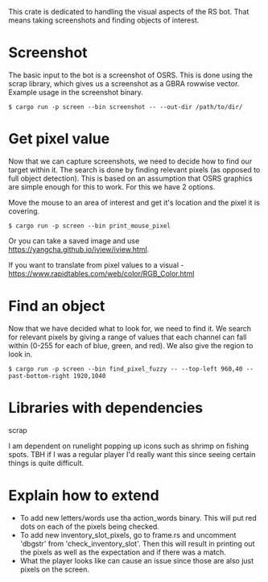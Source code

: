 This crate is dedicated to handling the visual aspects of the RS bot. That means taking screenshots and finding objects of interest.

# Screenshot

The basic input to the bot is a screenshot of OSRS. This is done using the scrap library, which gives us a screenshot as a GBRA rowwise vector. Example usage in the screenshot binary.

```
$ cargo run -p screen --bin screenshot -- --out-dir /path/to/dir/
```

# Get pixel value

Now that we can capture screenshots, we need to decide how to find our target within it. The search is done by finding relevant pixels (as opposed to full object detection). This is based on an assumption that OSRS graphics are simple enough for this to work. For this we have 2 options.

Move the mouse to an area of interest and get it's location and the pixel it is covering.
```
$ cargo run -p screen --bin print_mouse_pixel
```

Or you can take a saved image and use https://yangcha.github.io/iview/iview.html.

If you want to translate from pixel values to a visual - https://www.rapidtables.com/web/color/RGB_Color.html

# Find an object

Now that we have decided what to look for, we need to find it. We search for relevant pixels by giving a range of values that each channel can fall within (0-255 for each of blue, green, and red). We also give the region to look in.

```
$ cargo run -p screen --bin find_pixel_fuzzy -- --top-left 960,40 --past-bottom-right 1920,1040
```

# Libraries with dependencies
scrap

I am dependent on runelight popping up icons such as shrimp on fishing spots. TBH if I was a regular player I'd really want this since seeing certain things is quite difficult.

# Explain how to extend
- To add new letters/words use tha action_words binary. This will put red dots on each of the pixels being checked.
- To add new inventory_slot_pixels, go to frame.rs and uncomment 'dbgstr' from 'check_inventory_slot'. Then this will result in printing out the pixels as well as the expectation and if there was a match.
- What the player looks like can cause an issue since those are also just pixels on the screen.